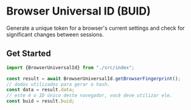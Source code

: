# Browser Universal ID (BUID)

Generate a unique token for a browser's current settings and check for significant changes between sessions.

## Get Started
```javascript
import {BrowserUniversalId} from "./src/index";

const result = await BrowserUniversalId.getBrowserFingerprint();
// dados utilizados para gerar o hash.
const data = result.data;
// este é o ID único deste navegador, você deve utilizar ele.
const buid = result.buid;
```